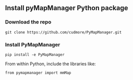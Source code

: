 
## Install pyMapManager Python package

### Download the repo

	git clone https://github.com/cudmore/PyMapManager.git
	
### Install PyMapManager

	pip install -e PyMapManager
	
From within Python, include the libraries like:

	from pymapmanager import mmMap
	
